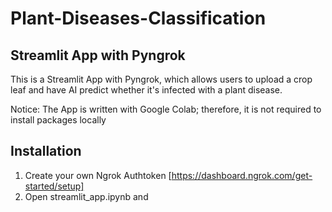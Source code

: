 # Plant-Diseases-Classification 

## Streamlit App with Pyngrok

This is a Streamlit App with Pyngrok, which allows users to upload a crop leaf and have AI predict whether it's infected with a plant disease.


Notice:
The App is written with Google Colab; therefore, it is not required to install packages locally

## Installation 

1. Create your own Ngrok Authtoken [https://dashboard.ngrok.com/get-started/setup]
2. Open streamlit_app.ipynb and 
